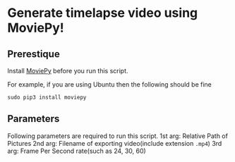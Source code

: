 # Generate timelapse video using MoviePy!

## Prerestique
Install [MoviePy](https://github.com/Zulko/moviepy) before you run this script.

For example, if you are using Ubuntu then the following should be fine
```
sudo pip3 install moviepy
```

## Parameters
Following parameters are required to run this script.
1st arg: Relative Path of Pictures
2nd arg: Filename of exporting video(include extension `.mp4`)
3rd arg: Frame Per Second rate(such as 24, 30, 60)